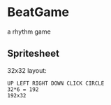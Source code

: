 # BeatGame

a rhythm game

## Spritesheet
32x32
layout:
```
UP LEFT RIGHT DOWN CLICK CIRCLE
32*6 = 192
192x32
```